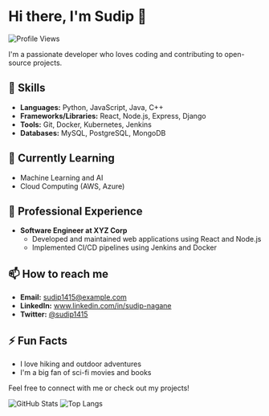 # Hi there, I'm Sudip 👋

![Profile Views](https://komarev.com/ghpvc/?username=sudip1415&color=green)

I'm a passionate developer who loves coding and contributing to open-source projects.

## 🚀 Skills
- **Languages:** Python, JavaScript, Java, C++
- **Frameworks/Libraries:** React, Node.js, Express, Django
- **Tools:** Git, Docker, Kubernetes, Jenkins
- **Databases:** MySQL, PostgreSQL, MongoDB

## 🌱 Currently Learning
- Machine Learning and AI
- Cloud Computing (AWS, Azure)

## 💼 Professional Experience
- **Software Engineer at XYZ Corp**
  - Developed and maintained web applications using React and Node.js
  - Implemented CI/CD pipelines using Jenkins and Docker

## 📫 How to reach me
- **Email:** sudip1415@example.com
- **LinkedIn:** www.linkedin.com/in/sudip-nagane
- **Twitter:** [@sudip1415](https://twitter.com/sudip1415)

## ⚡ Fun Facts
- I love hiking and outdoor adventures
- I'm a big fan of sci-fi movies and books

Feel free to connect with me or check out my projects!

![GitHub Stats](https://github-readme-stats.vercel.app/api?username=sudip1415&show_icons=true&theme=radical)
![Top Langs](https://github-readme-stats.vercel.app/api/top-langs/?username=sudip1415&layout=compact&theme=radical)
